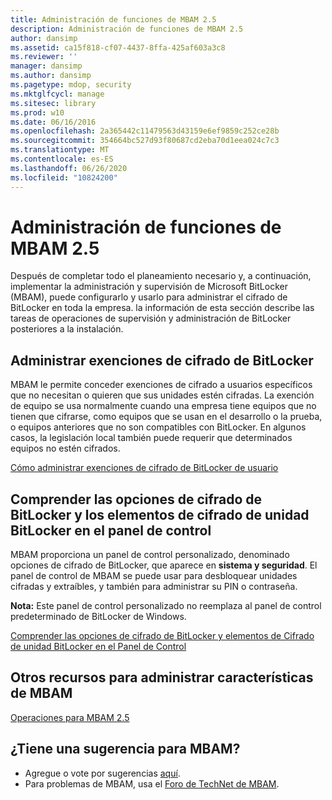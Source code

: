 ```yaml
---
title: Administración de funciones de MBAM 2.5
description: Administración de funciones de MBAM 2.5
author: dansimp
ms.assetid: ca15f818-cf07-4437-8ffa-425af603a3c8
ms.reviewer: ''
manager: dansimp
ms.author: dansimp
ms.pagetype: mdop, security
ms.mktglfcycl: manage
ms.sitesec: library
ms.prod: w10
ms.date: 06/16/2016
ms.openlocfilehash: 2a365442c11479563d43159e6ef9859c252ce28b
ms.sourcegitcommit: 354664bc527d93f80687cd2eba70d1eea024c7c3
ms.translationtype: MT
ms.contentlocale: es-ES
ms.lasthandoff: 06/26/2020
ms.locfileid: "10824200"
---
```

# Administración de funciones de MBAM 2.5


Después de completar todo el planeamiento necesario y, a continuación, implementar la administración y supervisión de Microsoft BitLocker (MBAM), puede configurarlo y usarlo para administrar el cifrado de BitLocker en toda la empresa. la información de esta sección describe las tareas de operaciones de supervisión y administración de BitLocker posteriores a la instalación.

## Administrar exenciones de cifrado de BitLocker


MBAM le permite conceder exenciones de cifrado a usuarios específicos que no necesitan o quieren que sus unidades estén cifradas. La exención de equipo se usa normalmente cuando una empresa tiene equipos que no tienen que cifrarse, como equipos que se usan en el desarrollo o la prueba, o equipos anteriores que no son compatibles con BitLocker. En algunos casos, la legislación local también puede requerir que determinados equipos no estén cifrados.

[Cómo administrar exenciones de cifrado de BitLocker de usuario](how-to-manage-user-bitlocker-encryption-exemptions-mbam-25.md)

## Comprender las opciones de cifrado de BitLocker y los elementos de cifrado de unidad BitLocker en el panel de control


MBAM proporciona un panel de control personalizado, denominado opciones de cifrado de BitLocker, que aparece en **sistema y seguridad**. El panel de control de MBAM se puede usar para desbloquear unidades cifradas y extraíbles, y también para administrar su PIN o contraseña.

**Nota:**  Este panel de control personalizado no reemplaza al panel de control predeterminado de BitLocker de Windows.

 

[Comprender las opciones de cifrado de BitLocker y elementos de Cifrado de unidad BitLocker en el Panel de Control](understanding-the-bitlocker-encryption-options-and-bitlocker-drive-encryption-items-in-control-panel.md)

## Otros recursos para administrar características de MBAM


[Operaciones para MBAM 2.5](operations-for-mbam-25.md)

## ¿Tiene una sugerencia para MBAM?
- Agregue o vote por sugerencias [aquí](http://mbam.uservoice.com/forums/268571-microsoft-bitlocker-administration-and-monitoring). 
- Para problemas de MBAM, usa el [Foro de TechNet de MBAM](https://social.technet.microsoft.com/Forums/home?forum=mdopmbam).

 

 





